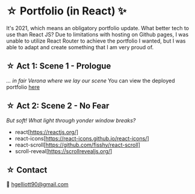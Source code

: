 # ☆ Portfolio (in React) ✨
It's 2021, which means an obligatory portfolio update. What better tech to use than React JS? Due to limitations with hosting on Github pages, I was unable to utilize React Router to achieve the portfolio I wanted, but I was able to adapt and create something that I am very proud of.

## ☆ Act 1: Scene 1 - Prologue
*... in fair Verona where we lay our scene*
You can view the deployed portfolio [here](https://nova-codes.github.io)

## ☆ Act 2: Scene 2 - No Fear
*But soft! What light through yonder window breaks?*

- react[https://reactjs.org/]
- react-icons[https://react-icons.github.io/react-icons/]
- react-scroll[https://github.com/fisshy/react-scroll]
- scroll-reveal[https://scrollrevealjs.org/]

## ☆ Contact
:e-mail: hgelliott90@gmail.com